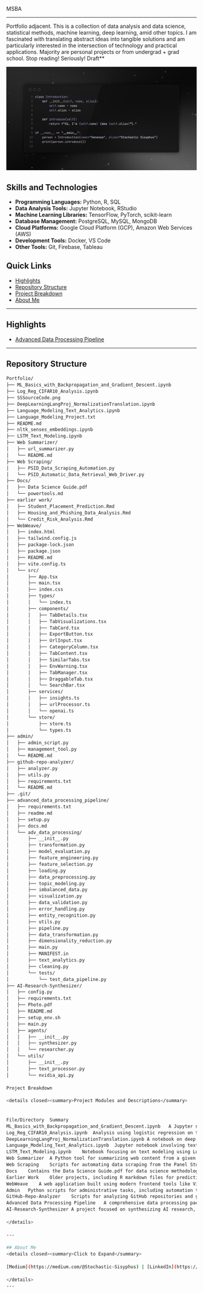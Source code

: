 MSBA

----
Portfolio adjacent. This is a collection of data analysis and data science, statistical methods, machine learning, deep learning, amid other topics. I am fascinated with translating abstract ideas into tangible solutions and am particularly interested in the intersection of technology and practical applications.
Majority are personal projects or from undergrad + grad school. Stop reading! Seriously! Draft** 

![Alt text](SSSourceCode.png)

## Skills and Technologies

- **Programming Languages:** Python, R, SQL
- **Data Analysis Tools:** Jupyter Notebook, RStudio
- **Machine Learning Libraries:** TensorFlow, PyTorch, scikit-learn
- **Database Management:** PostgreSQL, MySQL, MongoDB
- **Cloud Platforms:** Google Cloud Platform (GCP), Amazon Web Services (AWS)
- **Development Tools:** Docker, VS Code
- **Other Tools:** Git, Firebase, Tableau

## Quick Links

- [Highlights](#highlights)
- [Repository Structure](#repository-structure)
- [Project Breakdown](#project-breakdown)
- [About Me](#about-me)

---

## Highlights

- [Advanced Data Processing Pipeline](#advanced-data-processing-pipeline)

---

## Repository Structure

```sh
Portfolio/
├── ML_Basics_with_Backpropagation_and_Gradient_Descent.ipynb
├── Log_Reg_CIFAR10_Analysis.ipynb
├── SSSourceCode.png
├── DeepLearningLangProj_NormalizationTranslation.ipynb
├── Language_Modeling_Text_Analytics.ipynb
├── Language_Modeling_Project.txt
├── README.md
├── nltk_senses_embeddings.ipynb
├── LSTM_Text_Modeling.ipynb
├── Web Summarizer/
│   ├── url_summarizer.py
│   └── README.md
├── Web Scraping/
│   ├── PSID_Data_Scraping_Automation.py
│   └── PSID_Automatic_Data_Retrieval_Web_Driver.py
├── Docs/
│   ├── Data Science Guide.pdf
│   └── powertools.md
├── earlier work/
│   ├── Student_Placement_Prediction.Rmd
│   ├── Housing_and_Phishing_Data_Analysis.Rmd
│   └── Credit_Risk_Analysis.Rmd
├── WebWeave/
│   ├── index.html
│   ├── tailwind.config.js
│   ├── package-lock.json
│   ├── package.json
│   ├── README.md
│   ├── vite.config.ts
│   └── src/
│       ├── App.tsx
│       ├── main.tsx
│       ├── index.css
│       ├── types/
│       │   └── index.ts
│       ├── components/
│       │   ├── TabDetails.tsx
│       │   ├── TabVisualizations.tsx
│       │   ├── TabCard.tsx
│       │   ├── ExportButton.tsx
│       │   ├── UrlInput.tsx
│       │   ├── CategoryColumn.tsx
│       │   ├── TabContent.tsx
│       │   ├── SimilarTabs.tsx
│       │   ├── EnvWarning.tsx
│       │   ├── TabManager.tsx
│       │   ├── DraggableTab.tsx
│       │   └── SearchBar.tsx
│       ├── services/
│       │   ├── insights.ts
│       │   ├── urlProcessor.ts
│       │   └── openai.ts
│       └── store/
│           ├── store.ts
│           └── types.ts
├── admin/
│   ├── admin_script.py
│   ├── management_tool.py
│   └── README.md
├── github-repo-analyzer/
│   ├── analyzer.py
│   ├── utils.py
│   ├── requirements.txt
│   └── README.md
├── .git/
├── advanced_data_processing_pipeline/
│   ├── requirements.txt
│   ├── readme.md
│   ├── setup.py
│   ├── docs.md
│   └── adv_data_processing/
│       ├── __init__.py
│       ├── transformation.py
│       ├── model_evaluation.py
│       ├── feature_engineering.py
│       ├── feature_selection.py
│       ├── loading.py
│       ├── data_preprocessing.py
│       ├── topic_modeling.py
│       ├── imbalanced_data.py
│       ├── visualization.py
│       ├── data_validation.py
│       ├── error_handling.py
│       ├── entity_recognition.py
│       ├── utils.py
│       ├── pipeline.py
│       ├── data_transformation.py
│       ├── dimensionality_reduction.py
│       ├── main.py
│       ├── MANIFEST.in
│       ├── text_analytics.py
│       ├── cleaning.py
│       └── tests/
│           └── test_data_pipeline.py
├── AI-Research-Synthesizer/
│   ├── config.py
│   ├── requirements.txt
│   ├── Photo.pdf
│   ├── README.md
│   ├── setup_env.sh
│   ├── main.py
│   ├── agents/
│   │   ├── __init__.py
│   │   ├── synthesizer.py
│   │   └── researcher.py
│   └── utils/
│       ├── __init__.py
│       ├── text_processor.py
│       └── nvidia_api.py

Project Breakdown

<details closed><summary>Project Modules and Descriptions</summary>


File/Directory	Summary
ML_Basics_with_Backpropagation_and_Gradient_Descent.ipynb	A Jupyter notebook explaining machine learning fundamentals, specifically focusing on backpropagation and gradient descent.
Log_Reg_CIFAR10_Analysis.ipynb	Analysis using logistic regression on the CIFAR-10 dataset, exploring image classification.
DeepLearningLangProj_NormalizationTranslation.ipynb	A notebook on deep learning for language projects, covering tasks such as normalization and translation.
Language_Modeling_Text_Analytics.ipynb	Jupyter notebook involving text analytics with language modeling techniques.
LSTM_Text_Modeling.ipynb	Notebook focusing on text modeling using Long Short-Term Memory (LSTM) neural networks.
Web Summarizer	A Python tool for summarizing web content from a given URL, with a corresponding README.
Web Scraping	Scripts for automating data scraping from the Panel Study of Income Dynamics (PSID).
Docs	Contains the Data Science Guide.pdf for data science methodologies and powertools.md for related documentation.
Earlier Work	Older projects, including R markdown files for predicting student placements, analyzing housing/phishing data, and credit risk.
WebWeave	A web application built using modern frontend tools like Vite, Tailwind, and TypeScript.
Admin	Python scripts for administrative tasks, including automation tools and management scripts.
GitHub-Repo-Analyzer	Scripts for analyzing GitHub repositories and generating insights from starred repositories.
Advanced Data Processing Pipeline	A comprehensive data processing package that supports data transformation, feature engineering, model evaluation, and various other tasks for data preparation and analysis.
AI-Research-Synthesizer	A project focused on synthesizing AI research, including tools for text processing and integrations with Nvidia APIs.

</details>

---

## About Me
<details closed><summary>Click to Expand</summary>

[Medium](https://medium.com/@Stochastic-Sisyphus) | [LinkedIn](https://www.linkedin.com/in/vanessa-b-189958196)

</details>
---
